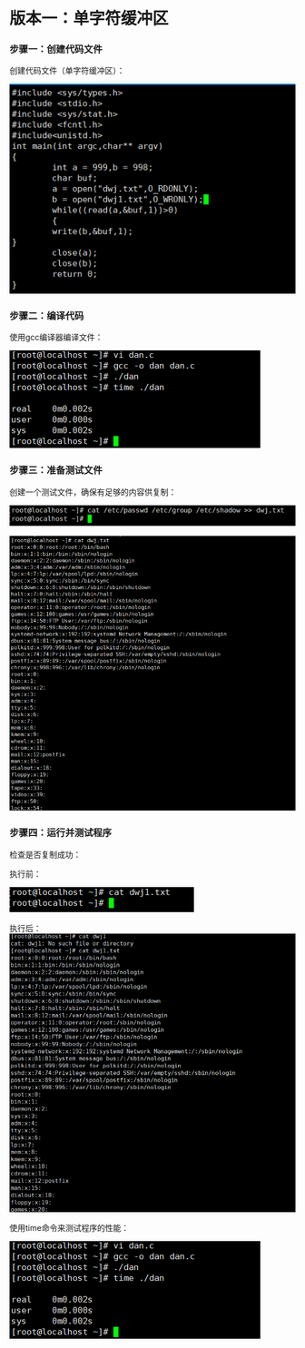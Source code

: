 # 版本一：单字符缓冲区

### 步骤一：创建代码文件

创建代码文件（单字符缓冲区）：

![微信图片_20240902165425](%E5%BE%AE%E4%BF%A1%E5%9B%BE%E7%89%87_20240902165425.png)

### 步骤二：编译代码

使用gcc编译器编译文件：

![微信图片_20240902165625](%E5%BE%AE%E4%BF%A1%E5%9B%BE%E7%89%87_20240902165625.png)

### 步骤三：准备测试文件

创建一个测试文件，确保有足够的内容供复制：

![微信图片_20240902165347](%E5%BE%AE%E4%BF%A1%E5%9B%BE%E7%89%87_20240902165347.png)

![微信图片_20240902165403](%E5%BE%AE%E4%BF%A1%E5%9B%BE%E7%89%87_20240902165403.png)

### 步骤四：运行并测试程序

检查是否复制成功：

执行前：

![微信图片_20240902165417](%E5%BE%AE%E4%BF%A1%E5%9B%BE%E7%89%87_20240902165417.png)

执行后：![微信图片_20240902165630](%E5%BE%AE%E4%BF%A1%E5%9B%BE%E7%89%87_20240902165630.png)

使用time命令来测试程序的性能：

![微信图片_20240902165625](%E5%BE%AE%E4%BF%A1%E5%9B%BE%E7%89%87_20240902165625.png)